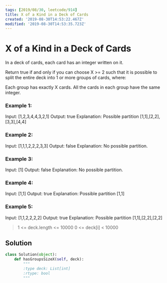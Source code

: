 ```yaml
---
tags: [2019/08/30, leetcode/914]
title: X of a Kind in a Deck of Cards
created: '2019-08-30T14:53:22.467Z'
modified: '2019-08-30T14:53:35.723Z'
---
```


#  X of a Kind in a Deck of Cards


In a deck of cards, each card has an integer written on it.

Return true if and only if you can choose X >= 2 such that it is possible to split the entire deck into 1 or more groups of cards, where:

Each group has exactly X cards.
All the cards in each group have the same integer.


### Example 1:

Input: [1,2,3,4,4,3,2,1]
Output: true
Explanation: Possible partition [1,1],[2,2],[3,3],[4,4]

### Example 2:

Input: [1,1,1,2,2,2,3,3]
Output: false
Explanation: No possible partition.

### Example 3:

Input: [1]
Output: false
Explanation: No possible partition.

### Example 4:

Input: [1,1]
Output: true
Explanation: Possible partition [1,1]

### Example 5:

Input: [1,1,2,2,2,2]
Output: true
Explanation: Possible partition [1,1],[2,2],[2,2]

> 1 <= deck.length <= 10000
> 0 <= deck[i] < 10000


## Solution

```python
class Solution(object):
    def hasGroupsSizeX(self, deck):
        """
        :type deck: List[int]
        :rtype: bool
        """
```
